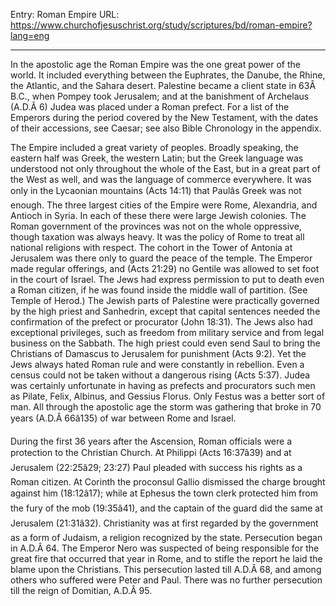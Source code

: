 Entry: Roman Empire
URL: https://www.churchofjesuschrist.org/study/scriptures/bd/roman-empire?lang=eng

---

In the apostolic age the Roman Empire was the one great power of the world. It included everything between the Euphrates, the Danube, the Rhine, the Atlantic, and the Sahara desert. Palestine became a client state in 63Â B.C., when Pompey took Jerusalem; and at the banishment of Archelaus (A.D.Â 6) Judea was placed under a Roman prefect. For a list of the Emperors during the period covered by the New Testament, with the dates of their accessions, see Caesar; see also Bible Chronology in the appendix.

The Empire included a great variety of peoples. Broadly speaking, the eastern half was Greek, the western Latin; but the Greek language was understood not only throughout the whole of the East, but in a great part of the West as well, and was the language of commerce everywhere. It was only in the Lycaonian mountains (Acts 14:11) that Paulâs Greek was not enough. The three largest cities of the Empire were Rome, Alexandria, and Antioch in Syria. In each of these there were large Jewish colonies. The Roman government of the provinces was not on the whole oppressive, though taxation was always heavy. It was the policy of Rome to treat all national religions with respect. The cohort in the Tower of Antonia at Jerusalem was there only to guard the peace of the temple. The Emperor made regular offerings, and (Acts 21:29) no Gentile was allowed to set foot in the court of Israel. The Jews had express permission to put to death even a Roman citizen, if he was found inside the middle wall of partition. (See Temple of Herod.) The Jewish parts of Palestine were practically governed by the high priest and Sanhedrin, except that capital sentences needed the confirmation of the prefect or procurator (John 18:31). The Jews also had exceptional privileges, such as freedom from military service and from legal business on the Sabbath. The high priest could even send Saul to bring the Christians of Damascus to Jerusalem for punishment (Acts 9:2). Yet the Jews always hated Roman rule and were constantly in rebellion. Even a census could not be taken without a dangerous rising (Acts 5:37). Judea was certainly unfortunate in having as prefects and procurators such men as Pilate, Felix, Albinus, and Gessius Florus. Only Festus was a better sort of man. All through the apostolic age the storm was gathering that broke in 70 years (A.D.Â 66â135) of war between Rome and Israel.

During the first 36 years after the Ascension, Roman officials were a protection to the Christian Church. At Philippi (Acts 16:37â39) and at Jerusalem (22:25â29; 23:27) Paul pleaded with success his rights as a Roman citizen. At Corinth the proconsul Gallio dismissed the charge brought against him (18:12â17); while at Ephesus the town clerk protected him from the fury of the mob (19:35â41), and the captain of the guard did the same at Jerusalem (21:31â32). Christianity was at first regarded by the government as a form of Judaism, a religion recognized by the state. Persecution began in A.D.Â 64. The Emperor Nero was suspected of being responsible for the great fire that occurred that year in Rome, and to stifle the report he laid the blame upon the Christians. This persecution lasted till A.D.Â 68, and among others who suffered were Peter and Paul. There was no further persecution till the reign of Domitian, A.D.Â 95.

